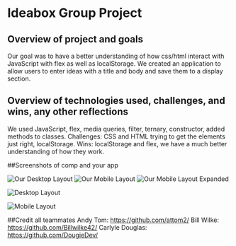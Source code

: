 # Ideabox Group Project


## Overview of project and goals
Our goal was to have a better understanding of how css/html interact with JavaScript with flex as well as localStorage. We created an application to allow users to enter ideas with a title and body and save them to a display section.
## Overview of technologies used, challenges, and wins, any other reflections
We used JavaScript, flex, media queries, filter, ternary, constructor, added methods to classes. Challenges: CSS and HTML trying to get the elements just right, localStorage. Wins: localStorage and flex, we have a much better understanding of how they work.

##Screenshots of comp and your app

![Our Desktop Layout](https://i.imgur.com/F5QMbNf.png)
![Our Mobile Layout](https://i.imgur.com/vAuuR89.png)
![Our Mobile Layout Expanded](https://i.imgur.com/2FWbtMB.png)

![Desktop Layout](https://frontend.turing.io/projects/module-1/assets/ideabox-group/desktop.jpg)

![Mobile Layout](https://frontend.turing.io/projects/module-1/assets/ideabox-group/mobile.jpg)



##Credit all teammates
Andy Tom: https://github.com/attom2/
Bill Wilke: https://github.com/Billwilke42/
Carlyle Douglas: https://github.com/DougieDev/
